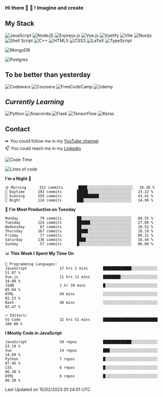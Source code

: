 ### Hi there 👋 🤖 ! Imagine and create

## My Stack
![JavaScript](https://img.shields.io/badge/javascript-%23323330.svg?style=for-the-badge&logo=javascript&logoColor=%23F7DF1E) ![NodeJS](https://img.shields.io/badge/node.js-6DA55F?style=for-the-badge&logo=node.js&logoColor=white) <img alt="Express.js" src="https://img.shields.io/badge/express.js%20-%23404d59.svg?&style=for-the-badge"/> ![Vue.js](https://img.shields.io/badge/vuejs-%2335495e.svg?style=for-the-badge&logo=vuedotjs&logoColor=%234FC08D) ![Vuetify](https://img.shields.io/badge/Vuetify-1867C0?style=for-the-badge&logo=vuetify&logoColor=AEDDFF) ![Vite](https://img.shields.io/badge/vite-%23646CFF.svg?style=for-the-badge&logo=vite&logoColor=white) ![Nuxtjs](https://img.shields.io/badge/Nuxt-002E3B?style=for-the-badge&logo=nuxtdotjs&logoColor=#00DC82) ![Shell Script](https://img.shields.io/badge/shell_script-%23121011.svg?style=for-the-badge&logo=gnu-bash&logoColor=white) ![C++](https://img.shields.io/badge/c++-%2300599C.svg?style=for-the-badge&logo=c%2B%2B&logoColor=white) ![HTML5](https://img.shields.io/badge/html5-%23E34F26.svg?style=for-the-badge&logo=html5&logoColor=white) ![CSS3](https://img.shields.io/badge/css3-%231572B6.svg?style=for-the-badge&logo=css3&logoColor=white) ![LaTeX](https://img.shields.io/badge/latex-%23008080.svg?style=for-the-badge&logo=latex&logoColor=white) ![TypeScript](https://img.shields.io/badge/typescript-%23007ACC.svg?style=for-the-badge&logo=typescript&logoColor=white)
<div>
  <img alt="MongoDB" src ="https://img.shields.io/badge/MongoDB-%234ea94b.svg?&style=for-the-badge&logo=mongodb&logoColor=white"/>
  
  ![Postgres](https://img.shields.io/badge/postgres-%23316192.svg?style=for-the-badge&logo=postgresql&logoColor=white)
</div>

## To be better than yesterday
![Codewars](https://img.shields.io/badge/Codewars-B1361E?style=for-the-badge&logo=codewars&logoColor=grey)
  ![Coursera](https://img.shields.io/badge/Coursera-%230056D2.svg?style=for-the-badge&logo=Coursera&logoColor=white)
  ![FreeCodeCamp](https://img.shields.io/badge/Freecodecamp-%23123.svg?&style=for-the-badge&logo=freecodecamp&logoColor=green)
  ![Udemy](https://img.shields.io/badge/Udemy-A435F0?style=for-the-badge&logo=Udemy&logoColor=white)

## *Currently Learning*
![Python](https://img.shields.io/badge/python-3670A0?style=for-the-badge&logo=python&logoColor=ffdd54) ![Anaconda](https://img.shields.io/badge/Anaconda-%2344A833.svg?style=for-the-badge&logo=anaconda&logoColor=white) 
![Flask](https://img.shields.io/badge/flask-%23000.svg?style=for-the-badge&logo=flask&logoColor=white) ![TensorFlow](https://img.shields.io/badge/TensorFlow-%23FF6F00.svg?style=for-the-badge&logo=TensorFlow&logoColor=white) ![Keras](https://img.shields.io/badge/Keras-%23D00000.svg?style=for-the-badge&logo=Keras&logoColor=white)

## Contact
⏩ You could follow me in my <a href="https://www.youtube.com/c/ViktorJimenezF" target="blank">YouTube channel</a>   <br>
📫 You could reach me in my <a href="https://www.linkedin.com/in/victorjuanjimenez/" target="blank">Linkedin</a>  

<!--START_SECTION:waka-->
![Code Time](http://img.shields.io/badge/Code%20Time-770%20hrs%2020%20mins-blue)

![Lines of code](https://img.shields.io/badge/From%20Hello%20World%20I%27ve%20Written--130%20Thousand%20lines%20of%20code-blue)

**I'm a Night 🦉** 

```text
🌞 Morning      152 commits       ████░░░░░░░░░░░░░░░░░░░░░   18.38 % 
🌆 Daytime      192 commits       █████░░░░░░░░░░░░░░░░░░░░   23.22 % 
🌃 Evening      359 commits       ██████████░░░░░░░░░░░░░░░   43.41 % 
🌙 Night        124 commits       ███░░░░░░░░░░░░░░░░░░░░░░   14.99 % 

```
📅 **I'm Most Productive on Tuesday** 

```text
Monday          79 commits       ██░░░░░░░░░░░░░░░░░░░░░░░   09.55 % 
Tuesday        224 commits       ██████░░░░░░░░░░░░░░░░░░░   27.09 % 
Wednesday       87 commits       ██░░░░░░░░░░░░░░░░░░░░░░░   10.52 % 
Thursday       167 commits       █████░░░░░░░░░░░░░░░░░░░░   20.19 % 
Friday          77 commits       ██░░░░░░░░░░░░░░░░░░░░░░░   09.31 % 
Saturday       136 commits       ████░░░░░░░░░░░░░░░░░░░░░   16.44 % 
Sunday          57 commits       █░░░░░░░░░░░░░░░░░░░░░░░░   06.89 % 

```


📊 **This Week I Spent My Time On** 

```text
💬 Programming Languages: 
JavaScript               17 hrs 2 mins       █████████████░░░░░░░░░░░░   51.87 % 
Vue.js                   11 hrs 11 mins      ████████░░░░░░░░░░░░░░░░░   34.08 % 
JSON                     1 hr 39 mins        █░░░░░░░░░░░░░░░░░░░░░░░░   05.04 % 
HTML                     49 mins             ░░░░░░░░░░░░░░░░░░░░░░░░░   02.53 % 
Bash                     48 mins             ░░░░░░░░░░░░░░░░░░░░░░░░░   02.47 % 

🔥 Editors: 
VS Code                  32 hrs 51 mins      █████████████████████████   100.00 % 

```

**I Mostly Code in JavaScript** 

```text
JavaScript               50 repos            █████████████░░░░░░░░░░░░   53.19 % 
Vue                      14 repos            ███░░░░░░░░░░░░░░░░░░░░░░   14.89 % 
Python                   7 repos             █░░░░░░░░░░░░░░░░░░░░░░░░   07.45 % 
CSS                      6 repos             █░░░░░░░░░░░░░░░░░░░░░░░░   06.38 % 
HTML                     6 repos             █░░░░░░░░░░░░░░░░░░░░░░░░   06.38 % 

```



 Last Updated on 15/02/2023 01:24:01 UTC
<!--END_SECTION:waka-->

<!--
**ViktorJJF/ViktorJJF** is a ✨ _special_ ✨ repository because its `README.md` (this file) appears on your GitHub profile.



Here are some ideas to get you started:

- 🔭 I’m currently working on ...
- 🌱 I’m currently learning ...
- 👯 I’m looking to collaborate on ...
- 🤔 I’m looking for help with ...
- 💬 Ask me about ...
- 📫 How to reach me: ...
- 😄 Pronouns: ...
- ⚡ Fun fact: ...
-->
